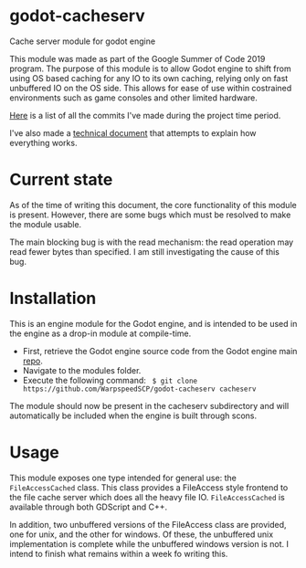 # godot-cacheserv
Cache server module for godot engine

This module was made as part of the Google Summer of Code 2019 program. The purpose of this module is to allow Godot engine to shift from using OS based caching for any IO to its own caching, relying only on fast unbuffered IO on the OS side. This allows for ease of use within costrained environments such as game consoles and other limited hardware.

[Here][1] is a list of all the commits I've made during the project time period.

I've also made a [technical document][2] that attempts to explain how everything works.

# Current state

As of the time of writing this document, the core functionality of this module is present. However, there are some bugs which must be resolved to make the module usable.

The main blocking bug is with the read mechanism: the read operation may read fewer bytes than specified. I am still investigating the cause of this bug.

# Installation

This is an engine module for the Godot engine, and is intended to be used in the engine as a drop-in module at compile-time.

* First, retrieve the Godot engine source code from the Godot engine main [repo](https://github.com/godotengine/godot).
* Navigate to the modules folder.
* Execute the following command: ``` $ git clone https://github.com/WarpspeedSCP/godot-cacheserv cacheserv```

The module should now be present in the cacheserv subdirectory and will automatically be included when the engine is built through scons.

# Usage

This module exposes one type intended for general use: the `FileAccessCached` class. This class provides a FileAccess style 
frontend to the file cache server which does all the heavy file IO. `FileAccessCached` is available through both GDScript and C++. 

In addition, two unbuffered versions of the FileAccess class are provided, one for unix, and the other for windows. Of these, the unbuffered unix implementation is complete while the unbuffered windows version is not. I intend to finish what remains within a week fo writing this.

[1]: https://github.com/WarpspeedSCP/godot/commits?author=WarpspeedSCP
[2]: https://docs.google.com/document/d/1u5pnouYPkF44VpupJ3J_TUTM_RS5JVG2fOLJKAT9QU4
